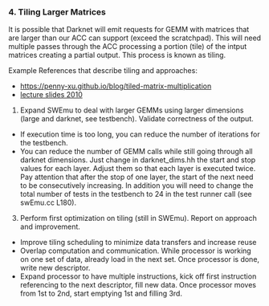 ### 4. Tiling Larger Matrices 

It is possible that Darknet will emit requests for GEMM with matrices that are larger than our ACC can support (exceed the scratchpad). This will need multiple passes through the ACC processing a portion (tile) of the intput matrices creating a partial output.  This process is known as tiling. 

Example References that describe tiling and approaches: 
- https://penny-xu.github.io/blog/tiled-matrix-multiplication
- [lecture slides 2010](https://www.cs.cornell.edu/~bindel/class/cs5220-s10/slides/lec03.pdf) 


1. Expand SWEmu to deal with larger GEMMs using larger dimensions (large and darknet, see testbench). Validate correctness of the output.
  - If execution time is too long, you can reduce the number of iterations for the testbench.
  - You can reduce the number of GEMM calls while still going through all darknet dimensions. Just change in darknet_dims.hh the start and stop values for each layer. Adjust them so that each layer is executed twice. Pay attention that after the stop of one layer, the start of the next need to be consecutively increasing. In addition you will need to change the total number of tests in the testbench to 24 in the test runner call (see swEmu.cc L180).
3. Perform first optimization on tiling (still in SWEmu). Report on approach and improvement.
  - Improve tiling scheduling to minimize data transfers and increase reuse
  - Overlap computation and communication. While processor is working on one set of data, already load in the next set. Once processor is done, write new descriptor. 
  - Expand processor to have multiple instructions, kick off first instruction referencing to the next descriptor, fill new data. Once processor moves from 1st to 2nd, start emptying 1st and filling 3rd. 
